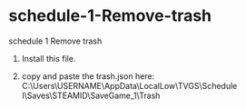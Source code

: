 # schedule-1-Remove-trash
schedule 1 Remove trash

1. Install this file.

 2. copy and paste the trash.json here: C:\Users\USERNAME\AppData\LocalLow\TVGS\Schedule I\Saves\STEAMID\SaveGame_1\Trash

